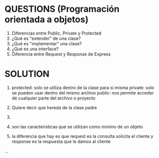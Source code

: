 # QUESTIONS (Programación orientada a objetos)

1. Diferencias entre Public, Private y Protected
2. ¿Qué es "extender" de una clase?
3. ¿Qué es "implementar" una clase?
4. ¿Qué es una interface?
5. Diferencia entre Request y Response de Express

# SOLUTION

1.  protected: solo se utiliza dentro de la clase para si misma
    private: solo se pueden usar dentro del mismo archivo
    public: nos permite acceder de cualquier parte del archivo o proyecto

2.  Quiere decir que hereda de la clase padre

3.

4.  son las caracteristicas que se utilizan como minimo de un objeto

5.  la diferencia que hay es que request es la consulta solicita el cliente y response es la respuesta que le damos al cliente

...
